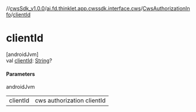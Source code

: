 //[cwsSdk_v1.0.0](../../../index.md)/[ai.fd.thinklet.app.cwssdk.interface.cws](../index.md)/[CwsAuthorizationInfo](index.md)/[clientId](client-id.md)

# clientId

[androidJvm]\
val [clientId](client-id.md): [String](https://kotlinlang.org/api/latest/jvm/stdlib/kotlin/-string/index.html)?

#### Parameters

androidJvm

| | |
|---|---|
| clientId | cws authorization clientId |
